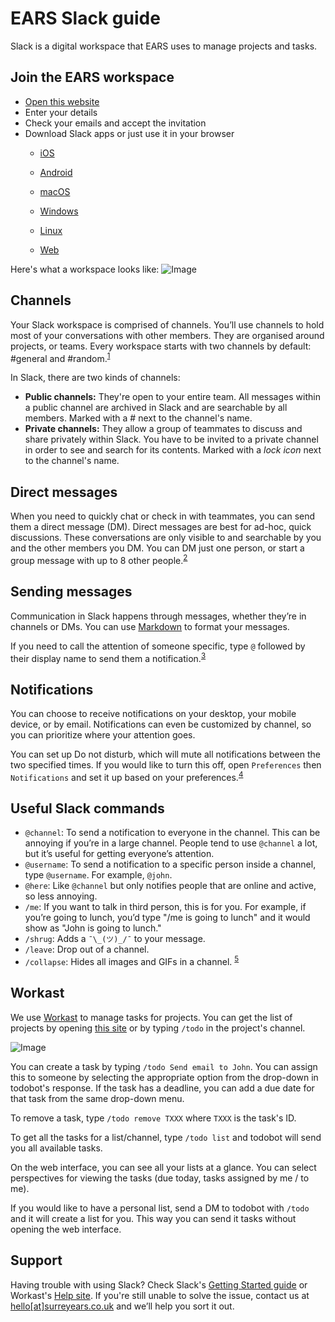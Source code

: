# EARS Slack guide
Slack is a digital workspace that EARS uses to manage projects and tasks. 

## Join the EARS workspace
- [Open this website](https://join.slack.com/t/surreyears/signup)
- Enter your details
- Check your emails and accept the invitation
- Download Slack apps or just use it in your browser
	- [iOS](https://get.slack.help/hc/en-us/articles/208401947)
	- [Android](https://get.slack.help/hc/en-us/articles/207691318)

	- [macOS](https://get.slack.help/hc/en-us/articles/207677868)
	- [Windows](https://get.slack.help/hc/en-us/articles/209038037-Slack-for-Windows)
	- [Linux](https://get.slack.help/hc/en-us/articles/212924728)

	- [Web](https://surreyears.slack.com)

Here's what a workspace looks like:
![Image](https://get.slack.help/hc/article_attachments/115015069663/WHAT_IS_SLACK_Slack_overview.png)

## Channels
Your Slack workspace is comprised of channels. You’ll use channels to hold most of your conversations with other members. They are organised around projects, or teams. Every workspace starts with two channels by default:  #general and #random.<sup>[1](https://get.slack.help/hc/en-us/articles/115004071768-What-is-Slack-#channels)</sup>

In Slack, there are two kinds of channels:
- **Public channels:** They're open to your entire team. All messages within a public channel are archived in Slack and are searchable by all members. Marked with a # next to the channel's name.
- **Private channels:** They allow a group of teammates to discuss and share privately within Slack. You have to be invited to a private channel in order to see and search for its contents. Marked with a *lock icon* next to the channel's name.

## Direct messages
When you need to quickly chat or check in with teammates, you can send them a direct message (DM). Direct messages are best for ad-hoc, quick discussions. These conversations are only visible to and searchable by you and the other members you DM. You can DM just one person, or start a group message with up to 8 other people.<sup>[2](https://get.slack.help/hc/en-us/articles/115004071768-What-is-Slack-#direct-messages-)

## Sending messages
Communication in Slack happens through messages, whether they’re in channels or DMs. You can use [Markdown](https://get.slack.help/hc/en-us/articles/202288908) to format your messages.

If you need to call the attention of someone specific, type `@` followed by their display name to send them a notification.<sup>[3](https://get.slack.help/hc/en-us/articles/115004071768-What-is-Slack-#sending-messages)</sup>

## Notifications
You can choose to receive notifications on your desktop, your mobile device, or by email. Notifications can even be customized by channel, so you can prioritize where your attention goes.

You can set up Do not disturb, which will mute all notifications between the two specified times. If you would like to turn this off, open `Preferences` then `Notifications` and set it up based on your preferences.<sup>[4](https://get.slack.help/hc/en-us/articles/115004071768-What-is-Slack-#notifications)</sup>

## Useful Slack commands
- `@channel`: To send a notification to everyone in the channel. This can be annoying if you’re in a large channel. People tend to use `@channel` a lot, but it’s useful for getting everyone’s attention.
- `@username`: To send a notification to a specific person inside a channel, type `@username`. For example, `@john`.
- `@here`: Like `@channel` but only notifies people that are online and active, so less annoying.
- `/me`: If you want to talk in third person, this is for you. For example, if you’re going to lunch, you’d type "/me is going to lunch" and it would show as "John is going to lunch."
- `/shrug`: Adds a `¯\_(ツ)_/¯` to your message.
- `/leave`: Drop out of a channel.
- `/collapse`: Hides all images and GIFs in a channel.
<sup>[5](https://thenextweb.com/insider/2015/08/11/the-ultimate-guide-to-doing-anything-in-slack/)

## Workast
We use [Workast](https://www.workast.io) to manage tasks for projects. You can get the list of projects by opening [this site](https://surreyears.workast.io) or by typing `/todo` in the project's channel.

![Image](https://www.workast.io/images/workast/section2/3e2d49e4.channels.png)

You can create a task by typing `/todo Send email to John`. You can assign this to someone by selecting the appropriate option from the drop-down in todobot's response. If the task has a deadline, you can add a due date for that task from the same drop-down menu.

To remove a task, type `/todo remove TXXX` where `TXXX` is the task's ID.

To get all the tasks for a list/channel, type `/todo list` and todobot will send you all available tasks.

On the web interface, you can see all your lists at a glance. You can select perspectives for viewing the tasks (due today, tasks assigned by me / to me).

If you would like to have a personal list, send a DM to todobot with `/todo` and it will create a list for you. This way you can send it tasks without opening the web interface.


## Support
Having trouble with using Slack? Check Slack's [Getting Started guide](https://get.slack.help/hc/en-us/categories/202622877-Slack-Guides) or Workast's [Help site](https://help.todobot.io/). If you're still unable to solve the issue, contact us at [hello[at]surreyears.co.uk](mailto:hello@surreyears.co.uk) and we’ll help you sort it out.
